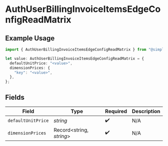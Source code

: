 # AuthUserBillingInvoiceItemsEdgeConfigReadMatrix

## Example Usage

```typescript
import { AuthUserBillingInvoiceItemsEdgeConfigReadMatrix } from "@simplesagar/vercel/models/authuser.js";

let value: AuthUserBillingInvoiceItemsEdgeConfigReadMatrix = {
  defaultUnitPrice: "<value>",
  dimensionPrices: {
    "key": "<value>",
  },
};
```

## Fields

| Field                    | Type                     | Required                 | Description              |
| ------------------------ | ------------------------ | ------------------------ | ------------------------ |
| `defaultUnitPrice`       | *string*                 | :heavy_check_mark:       | N/A                      |
| `dimensionPrices`        | Record<string, *string*> | :heavy_check_mark:       | N/A                      |